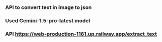 ### API to convert text in image to json
### Used Gemini-1.5-pro-latest model 
### API https://web-production-1161.up.railway.app/extract_text

